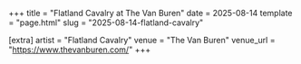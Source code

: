 +++
title = "Flatland Cavalry at The Van Buren"
date = 2025-08-14
template = "page.html"
slug = "2025-08-14-flatland-cavalry"

[extra]
artist = "Flatland Cavalry"
venue = "The Van Buren"
venue_url = "https://www.thevanburen.com/"
+++
